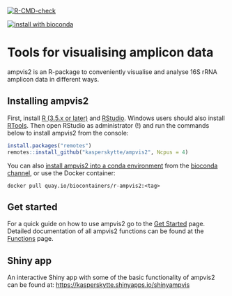 <!-- badges: start -->

[![R-CMD-check](https://github.com/kasperskytte/ampvis2/actions/workflows/R-CMD-check.yaml/badge.svg)](https://github.com/kasperskytte/ampvis2/actions/workflows/R-CMD-check.yaml)

[![install with bioconda](https://img.shields.io/badge/install%20with-bioconda-brightgreen.svg?style=flat)](http://bioconda.github.io/recipes/r-ampvis2/README.html)

<!-- badges: end -->

Tools for visualising amplicon data
===================================

ampvis2 is an R-package to conveniently visualise and analyse 16S rRNA amplicon data in different ways.

Installing ampvis2
------------------

First, install [R (3.5.x or later)](https://mirrors.dotsrc.org/cran/) and [RStudio](https://www.rstudio.com/products/rstudio/download/#download). Windows users should also install [RTools](https://mirrors.dotsrc.org/cran/bin/windows/Rtools/). Then open RStudio as administrator (!) and run the commands below to install ampvis2 from the console:

``` r
install.packages("remotes")
remotes::install_github("kasperskytte/ampvis2", Ncpus = 4)
```

You can also [install ampvis2 into a conda environment](http://bioconda.github.io/recipes/r-ampvis2/README.html) from the [bioconda channel](https://bioconda.github.io/index.html), or use the Docker container:

```
docker pull quay.io/biocontainers/r-ampvis2:<tag>
```

Get started
-----------

For a quick guide on how to use ampvis2 go to the [Get Started](https://kasperskytte.github.io/ampvis2/articles/ampvis2.html) page. Detailed documentation of all ampvis2 functions can be found at the [Functions](https://kasperskytte.github.io/ampvis2/reference/index.html) page.

Shiny app
-----

An interactive Shiny app with some of the basic functionality of ampvis2 can be found at: <https://kasperskytte.shinyapps.io/shinyampvis>
